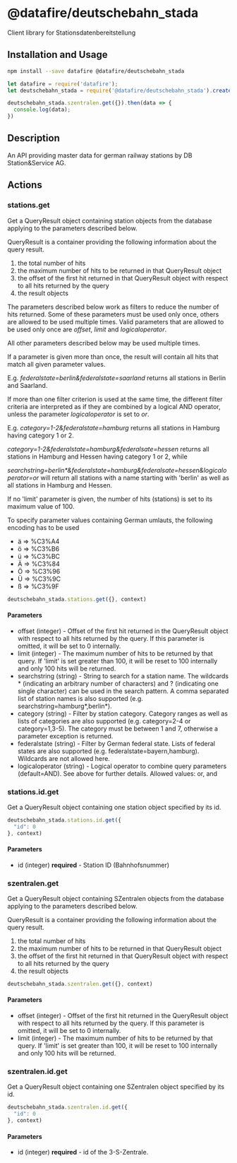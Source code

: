 # @datafire/deutschebahn_stada

Client library for Stationsdatenbereitstellung

## Installation and Usage
```bash
npm install --save datafire @datafire/deutschebahn_stada
```

```js
let datafire = require('datafire');
let deutschebahn_stada = require('@datafire/deutschebahn_stada').create();

deutschebahn_stada.szentralen.get({}).then(data => {
  console.log(data);
})
```

## Description
An API providing master data for german railway stations by DB Station&Service AG. 

## Actions
### stations.get
Get a QueryResult object containing station objects from the database applying to the parameters described below. 

QueryResult is a container providing the following information about the query result.
  1. the total number of hits
  2. the maximum number of hits to be returned in that QueryResult object
  3. the offset of the first hit returned in that QueryResult object with respect to all hits returned by the query
  4. the result objects
  
The parameters described below work as filters to reduce the number of hits returned. Some of these parameters must be used only once, others are allowed to be used multiple times. Valid parameters that are allowed to be used only once are _offset_, _limit_ and _logicaloperator_. 

All other parameters described below may be used multiple times.

If a parameter is given more than once, the result will contain all hits that match all given parameter values.

E.g. _federalstate=berlin&federalstate=saarland_ returns all stations in Berlin and Saarland.

If more than one filter criterion is used at the same time, the different filter criteria are interpreted as if they are combined by a logical AND operator, unless the parameter _logicaloperator_ is set to _or_.

E.g. _category=1-2&federalstate=hamburg_ returns all stations in Hamburg having category 1 or 2.

_category=1-2&federalstate=hamburg&federalsate=hessen_ returns all stations in Hamburg and Hessen having category 1 or 2, while

_searchstring=berlin*&federalstate=hamburg&federalsate=hessen&logicaloperator=or_ will return all stations with a name starting with 'berlin' as well as all stations in Hamburg and Hessen.

If no 'limit' parameter is given, the number of hits (stations) is set to its maximum value of 100.

To specify parameter values containing German umlauts, the following encoding has to be used
  * ä  => %C3%A4
  * ö  => %C3%B6
  * ü  => %C3%BC
  * Ä  => %C3%84
  * Ö  => %C3%96
  * Ü  => %C3%9C
  * ß  => %C3%9F



```js
deutschebahn_stada.stations.get({}, context)
```

#### Parameters
* offset (integer) - Offset of the first hit returned in the QueryResult object with respect to all hits returned by the query. If this parameter is omitted, it will be set to 0 internally.
* limit (integer) - The maximum number of hits to be returned by that query. If 'limit' is set greater than 100, it will be reset to 100 internally and only 100 hits will be returned.
* searchstring (string) - String to search for a station name. The wildcards * (indicating an arbitrary number of characters) and ? (indicating one single character) can be used in the search pattern. A comma separated list of station names is also supported (e.g. searchstring=hamburg*,berlin*).
* category (string) - Filter by station category. Category ranges as well as lists of categories are also supported (e.g. category=2-4 or category=1,3-5). The category must be between 1 and 7, otherwise a parameter exception is returned.
* federalstate (string) - Filter by German federal state. Lists of federal states are also supported (e.g. federalstate=bayern,hamburg). Wildcards are not allowed here.
* logicaloperator (string) - Logical operator to combine query parameters (default=AND). See above for further details.  Allowed values: or, and

### stations.id.get
Get a QueryResult object containing one station object specified by its id.


```js
deutschebahn_stada.stations.id.get({
  "id": 0
}, context)
```

#### Parameters
* id (integer) **required** - Station ID (Bahnhofsnummer)

### szentralen.get
Get a QueryResult object containing SZentralen objects from the database applying to the parameters described below. 

QueryResult is a container providing the following information about the query result.
  1. the total number of hits
  2. the maximum number of hits to be returned in that QueryResult object
  3. the offset of the first hit returned in that QueryResult object with respect to all hits returned by the query
  4. the result objects



```js
deutschebahn_stada.szentralen.get({}, context)
```

#### Parameters
* offset (integer) - Offset of the first hit returned in the QueryResult object with respect to all hits returned by the query. If this parameter is omitted, it will be set to 0 internally.
* limit (integer) - The maximum number of hits to be returned by that query. If 'limit' is set greater than 100, it will be reset to 100 internally and only 100 hits will be returned.

### szentralen.id.get
Get a QueryResult object containing one SZentralen object specified by its id. 


```js
deutschebahn_stada.szentralen.id.get({
  "id": 0
}, context)
```

#### Parameters
* id (integer) **required** - id of the 3-S-Zentrale.

